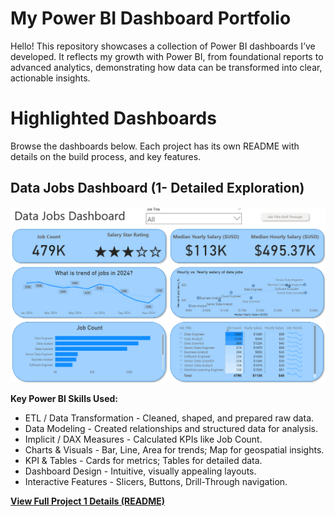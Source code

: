 # My Power BI Dashboard Portfolio

Hello! This repository showcases a collection of Power BI dashboards I’ve developed. It reflects my growth with Power BI, from foundational reports to advanced analytics,  demonstrating how data can be transformed into clear, actionable insights.

# Highlighted Dashboards

Browse the dashboards below. Each project has its own README with details on the build process, and key features.

## Data Jobs Dashboard (1- Detailed Exploration)

![Data Jobs Dashboard_1](/Images/Image%201.png)

**Key Power BI Skills Used:**
- ETL / Data Transformation - Cleaned, shaped, and prepared raw data.
- Data Modeling - Created relationships and structured data for analysis.
- Implicit / DAX Measures - Calculated KPIs like Job Count.
- Charts & Visuals - Bar, Line, Area for trends; Map for geospatial insights.
- KPI & Tables - Cards for metrics; Tables for detailed data.
- Dashboard Design - Intuitive, visually appealing layouts.
- Interactive Features - Slicers, Buttons, Drill-Through navigation.

[**View Full Project 1 Details (README)**](/Data_Jobs_1/README.md)